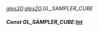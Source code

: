 _[gles20](../../modules/gles20/gles20-module.md):[gles20](../../modules/gles20/gles20-module.md).GL\_SAMPLER\_CUBE_
##### Const GL\_SAMPLER\_CUBE:[Int](../../modules/wonkey/wonkey-types-int.md)
